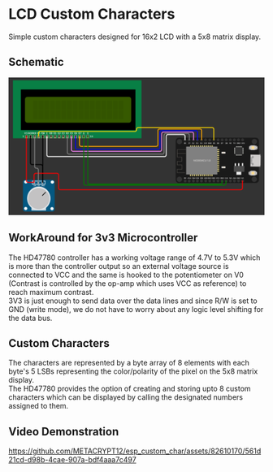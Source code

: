# LCD Custom Characters

Simple custom characters designed for 16x2 LCD with a 5x8 matrix display.

## Schematic

![Schematic](https://github.com/METACRYPT12/esp_custom_char/blob/master/res/Schematic.png)

## WorkAround for 3v3 Microcontroller

The HD47780 controller has a working voltage range of 4.7V to 5.3V which is more than the controller output so an external voltage source is connected to VCC and the same is hooked to the potentiometer on V0 (Contrast is controlled by the op-amp which uses VCC as reference) to reach maximum contrast.  
3V3 is just enough to send data over the data lines and since R/W is set to GND (write mode), we do not have to worry about any logic level shifting for the data bus.

## Custom Characters

The characters are represented by a byte array of 8 elements with each byte's 5 LSBs representing the color/polarity of the pixel on the 5x8 matrix display.  
The HD47780 provides the option of creating and storing upto 8 custom characters which can be displayed by calling the designated numbers assigned to them.

## Video Demonstration

https://github.com/METACRYPT12/esp_custom_char/assets/82610170/561d21cd-d98b-4cae-907a-bdf4aaa7c497






